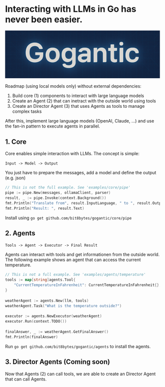 # Interacting with LLMs in Go has never been easier.

![Gogantic logo](banner.png)

Roadmap (using local models only) without external dependencies:

1. Build core (1) components to interact with large language models
2. Create an Agent (2) that can inetract with the outside world using tools
3. Create an Director Agent (3) that uses Agents as tools to manage complex tasks

After this, implement large language models (OpenAI, Claude, ...) and use the fan-in pattern to execute agents in parallel.

## 1. Core

Core enables simple interaction with LLMs. The concept is simple:

`Input -> Model -> Output`

You just have to prepare the messages, add a model and define the output (e.g. json)

```go
// This is not the full example. See 'examples/core/pipe'
pipe := pipe.New(messages, ollamaClient, parser)
result, _ := pipe.Invoke(context.Background())
fmt.Println("Translate from", result.InputLanguage, " to ", result.OutputLanguage)
fmt.Println("Result: ", result.Text)
```

Install using `go get github.com/bit8bytes/gogantic/core/pipe`

## 2. Agents

`Tools -> Agent -> Executor -> Final Result`

Agents can interact with tools and get informationen from the outside world. The following example shows an agent that can access the current temperature.

```go
// This is not a full example. See 'examples/agents/temperature'
tools := map[string]agents.Tool{
    "CurrentTemperatureInFahrenheit": CurrentTemperatureInFahrenheit{},
}

weatherAgent := agents.New(llm, tools)
weatherAgent.Task("What is the temperature outside?")

executor := agents.NewExecutor(weatherAgent)
executor.Run(context.TODO())

finalAnswer, _ := weatherAgent.GetFinalAnswer()
fmt.Println(finalAnswer)
```

Run `go get github.com/bit8bytes/gogantic/agents` to install the agents.

## 3. Director Agents (Coming soon)

Now that Agents (2) can call tools, we are able to create an Director Agent that can call Agents.
